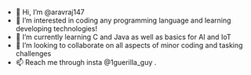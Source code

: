 - 👋 Hi, I’m @aravraj147
- 👀 I’m interested in coding any programming language and learning developing technologies!
- 🌱 I’m currently learning C and Java as well as basics for AI and IoT
- 💞️ I’m looking to collaborate on all aspects of minor coding and tasking challenges
- 📫 Reach me through insta @1guerilla_guy .

<!---
aravraj147/aravraj147 is a ✨ special ✨ repository because its `README.md` (this file) appears on your GitHub profile.
You can click the Preview link to take a look at your changes.
--->

